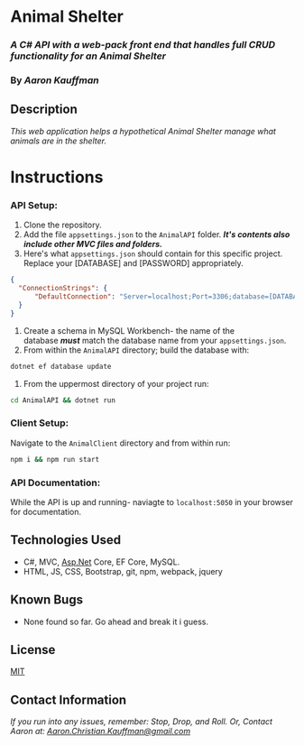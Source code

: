 # Animal Shelter

### ***A C# API with a web-pack front end that handles full CRUD functionality for an Animal Shelter***

### **By *Aaron Kauffman***

## **Description**

*This web application helps a hypothetical Animal Shelter manage what animals are in the shelter.* 

# Instructions

### API Setup:

1. Clone the repository.
2. Add the file `appsettings.json` to the `AnimalAPI` folder. ***It's contents also include other MVC files and folders.***
3. Here's what `appsettings.json` should contain for this specific project. Replace your [DATABASE] and [PASSWORD] appropriately.

```json
{
  "ConnectionStrings": {
      "DefaultConnection": "Server=localhost;Port=3306;database=[DATABASE];uid=root;pwd=[PASSWORD];"
  }
}
```

1. Create a schema in MySQL Workbench- the name of the database ***must*** match the database name from your `appsettings.json`.
2. From within the `AnimalAPI` directory; build the database with:

```bash
dotnet ef database update
```

1. From the uppermost directory of your project run:

```bash
cd AnimalAPI && dotnet run
```

### Client Setup:

Navigate to the `AnimalClient` directory and from within run:

```bash
npm i && npm run start
```

### API Documentation:
While the API is up and running- naviagte to `localhost:5050` in your browser for documentation.

## **Technologies Used**

- C#, MVC, [Asp.Net](http://asp.net/) Core, EF Core, MySQL.
- HTML, JS, CSS, Bootstrap, git, npm, webpack, jquery

## **Known Bugs**

- None found so far. Go ahead and break it i guess.

## **License**

[MIT](https://choosealicense.com/licenses/mit/)

## **Contact Information**

*If you run into any issues, remember: Stop, Drop, and Roll. Or, Contact Aaron at: [Aaron.Christian.Kauffman@gmail.com](mailto:Aaron.Christian.Kauffman@gmail.com)*
